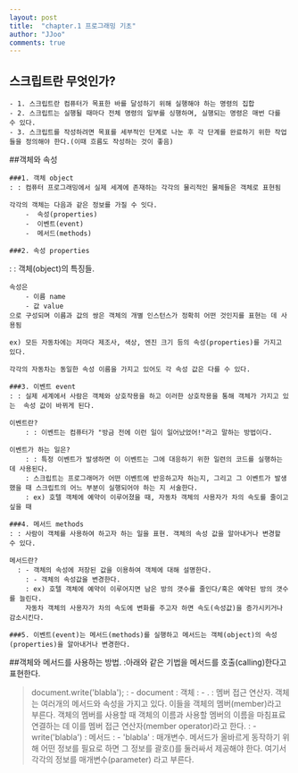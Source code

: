 ```yaml
---
layout: post
title:  "chapter.1 프로그래밍 기초"
author: "JJoo"
comments: true
---
```



## 스크립트란 무엇인가?

	- 1. 스크립트란 컴퓨터가 목표한 바를 달성하기 위해 실행해야 하는 명령의 집합
	- 2. 스크립트는 실행될 때마다 전체 명령의 일부를 싱행하며, 실행되는 명령은 매번 다를 수 있다.
	- 3. 스크립트를 작성하려면 목표를 세부적인 단계로 나눈 후 각 단계를 완료하기 위한 작업들을 정의해야 한다.(이때 흐름도 작성하는 것이 좋음)

##객체와 속성 

	###1. 객체 object 
  	: : 컴퓨터 프로그래밍에서 실제 세계에 존재하는 각각의 물리적인 물체들은 객체로 표현됨
    
	각각의 객체는 다음과 같은 정보를 가질 수 잇다.
		-  속성(properties)
		-  이벤트(event)
		-  메서드(methods)
    
	###2. 속성 properties
  : : 객체(object)의 특징들. 
  
	속성은
		- 이름 name
		- 값 value
	으로 구성되며 이름과 값의 쌍은 객체의 개별 인스턴스가 정확히 어떤 것인지를 표현는 데 사용됨
  
	ex) 모든 자동차에는 저마다 제조사, 색상, 엔진 크기 등의 속성(properties)를 가지고 있다.
  
	각각의 자동차는 동일한 속성 이름을 가지고 있어도 각 속성 값은 다를 수 있다.
  
	###3. 이벤트 event 
	: : 실제 세계에서 사람은 객체와 상호작용을 하고 이러한 상호작용을 통해 객체가 가지고 있는  속성 값이 바뀌게 된다.
  
	이벤트란?   
		: : 이벤트는 컴퓨터가 "방금 전에 이런 일이 일어났었어!"라고 말하는 방법이다.
    
	이벤트가 하는 일은?
		: : 특정 이벤트가 발생하면 이 이벤트는 그에 대응하기 위한 일련의 코드를 실행하는 데 사용된다.
		: 스크립트는 프로그래머가 어떤 이벤트에 반응하고자 하는지, 그리고 그 이벤트가 발생했을 때 스크립트의 어느 부분이 실행되어야 하는 지 서술한다.
		: ex) 호텔 객체에 예약이 이루어졌을 때, 자동차 객체의 사용자가 차의 속도를 줄이고 싶을 때
    
	###4. 메서드 methods
	: : 사람이 객체를 사용하여 하고자 하는 일을 표현. 객체의 속성 값을 알아내거나 변경할 수 있다.
  
	메서드란?
	  : - 객체의 속성에 저장된 값을 이용하여 객체에 대해 설명한다.
		: - 객체의 속성값을 변경한다.
		: ex) 호텔 객체에 예약이 이루어지면 남은 방의 갯수를 줄인다/혹은 예약된 방의 갯수를 늘린다.
		자동차 객체의 사용자가 차의 속도에 변화를 주고자 하면 속도(속성값)을 증가시키거나 감소시킨다.
    
	###5. 이벤트(event)는 메서드(methods)를 실행하고 메서드는 객체(object)의 속성(properties)을 알아내거나 변경한다.

##객체와 메서드를 사용하는 방법.
	:아래와 같은 기법을 메서드를 호출(calling)한다고 표현한다.
  
> document.write('blabla');
		: - document : 객체
		: - . : 멤버 접근 연산자. 객체는 여러개의 메서드와 속성을 가지고 있다. 이들을 객체의 멤버(member)라고 부른다. 객체의 멤버를 사용할 때 객체의 이름과 사용할 멤버의 이름을 마침표료 연결하는 데 이를 멤버 접근 연산자(member operator)라고 한다.
		: - write('blabla') : 메서드 
    : - 'blabla' : 매개변수. 메서드가 올바르게 동작하기 위해 어떤 정보를 필요로 하면 그 정보를 괄호()를 둘러싸서 제공해야 한다. 여기서 각각의 정보를 매개변수(parameter) 라고 부른다.

